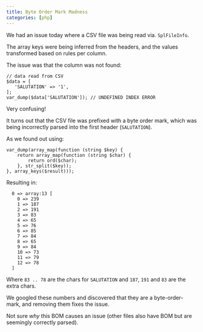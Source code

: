 ```yaml
--- 
title: Byte Order Mark Madness
categories: [php]
---
```


We had an issue today where a CSV file was being read via. `SplFileInfo`.

The array keys were being inferred from the headers, and the values
transformed based on rules per column.

The issue was that the column was not found:

```
// data read from CSV
$data = [ 
   'SALUTATION' => '1',
];
var_dump($data['SALUTATION']); // UNDEFINED INDEX ERROR
```

Very confusing!

It turns out that the CSV file was prefixed with a byte order mark, which was
being incorrectly parsed into the first header (`SALUTATION`).

As we found out using:

```
var_dump(array_map(function (string $key) {
    return array_map(function (string $char) {
        return ord($char);
    }, str_split($key));
}, array_keys($result)));
```

Resulting in:

```
  0 => array:13 [
    0 => 239                                                                                                      
    1 => 187
    2 => 191
    3 => 83 
    4 => 65       
    5 => 76 
    6 => 85 
    7 => 84     
    8 => 65 
    9 => 84      
    10 => 73
    11 => 79    
    12 => 78     
  ]
```

Where `83 .. 78` are the chars for `SALUTATION` and `187`, `191` and `83` are the extra chars.

We googled these numbers and discovered that they are a byte-order-mark, and
removing them fixes the issue.

Not sure _why_ this BOM causes an issue (other files also have BOM but are
seemingly correctly parsed).

